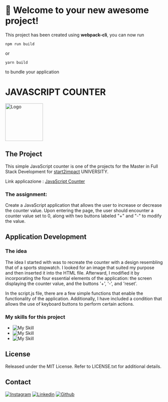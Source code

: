 # 🚀 Welcome to your new awesome project!

This project has been created using **webpack-cli**, you can now run

```
npm run build
```

or

```
yarn build
```

to bundle your application


# JAVASCRIPT COUNTER 
<a href="https://lorycaste98.github.io/javascript-basics/" target="_blank">
  <img src="assets/img/cronometro1.svg" alt="Logo" width="120" height="120">
</a>


## The Project
This simple JavaScript counter is one of the projects for the Master in Full Stack Development for [start2impact](https://www.start2impact.it/) UNIVERSITY.

Link applicazione : <a href="https://lorycaste98.github.io/javascript-basics/" target="_blank">JavaScript Counter</a>

### The assignment:

Create a JavaScript application that allows the user to increase or decrease the counter value. Upon entering the page, the user should encounter a counter value set to 0, along with two buttons labeled "+" and "-" to modify the value.


## Application Development

### The idea

The idea I started with was to recreate the counter with a design resembling that of a sports stopwatch. I looked for an image that suited my purpose and then inserted it into the HTML file. Afterward, I modified it by incorporating the four essential elements of the application: the screen displaying the counter value, and the buttons '+', '-', and 'reset'.

In the script.js file, there are a few simple functions that enable the functionality of the application. Additionally, I have included a condition that allows the use of keyboard buttons to perform certain actions.


### My skills for this project

- ![My Skill](https://skillicons.dev/icons?i=html) 
- ![My Skill](https://skillicons.dev/icons?i=css)
- ![My Skill](https://skillicons.dev/icons?i=js)


## License

Released under the MIT License. Refer to LICENSE.txt for additional details.


## Contact

[![Instagram](https://skillicons.dev/icons?i=instagram)](https://www.instagram.com/lorycastelletti/) 
[![Linkedin](https://skillicons.dev/icons?i=linkedin)](https://www.linkedin.com/in/lorenzo-castelletti-532b9b191/) 
[![Github](https://skillicons.dev/icons?i=github)](https://github.com/Lorycaste98)
